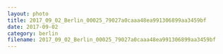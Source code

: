 ```yaml
---
layout: photo
title: 2017_09_02_Berlin_00025_79027a0caaa48ea991306899aa3459bf
date: 2017-09-02
category: berlin
filename: 2017_09_02_Berlin_00025_79027a0caaa48ea991306899aa3459bf
---
```

